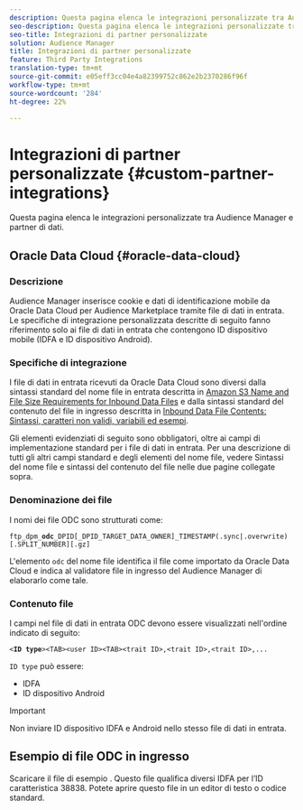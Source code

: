 ```yaml
---
description: Questa pagina elenca le integrazioni personalizzate tra Audience Manager e partner di dati.
seo-description: Questa pagina elenca le integrazioni personalizzate tra Audience Manager e partner di dati.
seo-title: Integrazioni di partner personalizzate
solution: Audience Manager
title: Integrazioni di partner personalizzate
feature: Third Party Integrations
translation-type: tm+mt
source-git-commit: e05eff3cc04e4a82399752c862e2b2370286f96f
workflow-type: tm+mt
source-wordcount: '284'
ht-degree: 22%

---
```



# Integrazioni di partner personalizzate {#custom-partner-integrations}

Questa pagina elenca le integrazioni personalizzate tra Audience Manager e partner di dati.

##  Oracle Data Cloud {#oracle-data-cloud}

### Descrizione

Audience Manager inserisce cookie e dati di identificazione mobile da Oracle Data Cloud per Audience Marketplace tramite file di dati in entrata. Le specifiche di integrazione personalizzata descritte di seguito fanno riferimento solo ai file di dati in entrata che contengono ID dispositivo mobile (IDFA e ID dispositivo Android).

### Specifiche di integrazione

I file di dati in entrata ricevuti da  Oracle Data Cloud sono diversi dalla sintassi standard del nome file in entrata descritta in [ Amazon S3 Name and File Size Requirements for Inbound Data Files](/help/using/integration/sending-audience-data/batch-data-transfer-explained/inbound-s3-filenames.md) e dalla sintassi standard del contenuto del file in ingresso descritta in [Inbound Data File Contents: Sintassi, caratteri non validi, variabili ed esempi](/help/using/integration/sending-audience-data/batch-data-transfer-explained/inbound-file-contents.md).

Gli elementi evidenziati di seguito sono obbligatori, oltre ai campi di implementazione standard per i file di dati in entrata. Per una descrizione di tutti gli altri campi standard e degli elementi del nome file, vedere Sintassi del nome file e sintassi del contenuto del file nelle due pagine collegate sopra.

### Denominazione dei file

I nomi dei file ODC sono strutturati come:

`ftp_dpm_`**`odc`**`_DPID[_DPID_TARGET_DATA_OWNER]_TIMESTAMP(.sync|.overwrite)[.SPLIT_NUMBER][.gz]`

L&#39;elemento `odc` del nome file identifica il file come importato da Oracle Data Cloud  e indica al validatore  file in ingresso del Audience Manager di elaborarlo come tale.

### Contenuto file

I campi nel file di dati in entrata ODC devono essere visualizzati nell&#39;ordine indicato di seguito:

`<`**`ID type`**`><TAB><user ID><TAB><trait ID>,<trait ID>,<trait ID>,...`

`ID type` può essere:

* IDFA
* ID dispositivo Android

>[!IMPORTANT]
>
>Non inviare ID dispositivo IDFA e Android nello stesso file di dati in entrata.

## Esempio di file ODC in ingresso

Scaricare il file di esempio [](/help/using/integration/assets/ftp_dpm_odc_12345_1556223815.sync). Questo file qualifica diversi IDFA per l’ID caratteristica 38838. Potete aprire questo file in un editor di testo o codice standard.